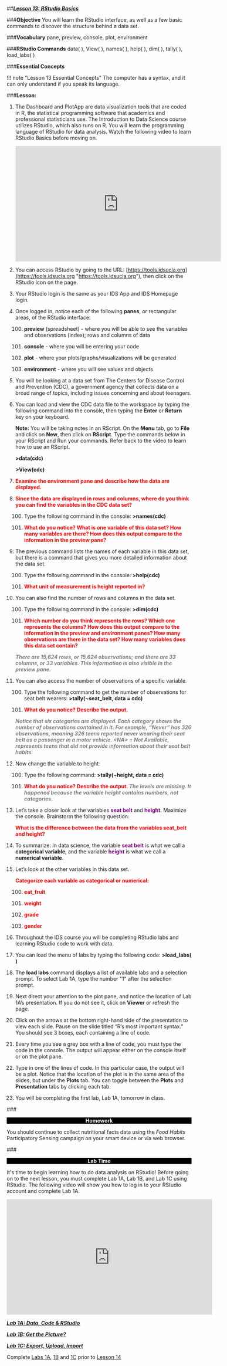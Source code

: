 ##***<u>Lesson 13: RStudio Basics</u>***

###**Objective**
You will learn the RStudio interface, as well as a few basic commands to discover the structure behind
a data set.


###**Vocabulary**
pane, preview, console, plot, environment

###**RStudio Commands**
data( ), View( ), names( ), help( ), dim( ), tally( ), load_labs( )

###**Essential Concepts**

!!! note "Lesson 13 Essential Concepts"
    The computer has a syntax, and it can only understand if you speak its language.
    

###**Lesson:**
1. The Dashboard and PlotApp are data visualization tools that are coded in R,
the statistical programming software that academics and professional statisticians use. The
Introduction to Data Science course utilizes RStudio, which also runs on R. You will learn the
programming language of RStudio for data analysis. Watch the following video to learn RStudio Basics before moving on.

    <iframe width="560" height="315" src="https://www.youtube.com/embed/WkxCfaol3pE" frameborder="0" allow="accelerometer; autoplay; encrypted-media; gyroscope; picture-in-picture" allowfullscreen></iframe>

2. You can access RStudio by going to the URL: [https://tools.idsucla.org](https://tools.idsucla.org "https://tools.idsucla.org"),
then click on the RStudio icon on the page.

3. Your RStudio login is the same as your IDS App and IDS Homepage login.

4. Once logged in, notice each of the following **panes**, or rectangular areas, of the RStudio interface:

    100. **preview** (spreadsheet) - where you will be able to see the variables and observations
    (index); rows and columns of data

    100. **console** - where you will be entering your code

    100. **plot** - where your plots/graphs/visualizations will be generated

    100. **environment** - where you will see values and objects

5. You will be looking at a data set from The Centers for Disease Control and
Prevention (CDC), a government agency that collects data on a broad range of topics, including issues concerning and about teenagers.

6. You can load and view the CDC data file to the workspace by typing the following
command into the console, then typing the **Enter** or **Return** key on your keyboard. 

    **Note:** You will be taking notes in an RScript. On the **Menu** tab, go to **File** and click on **New**, then click on **RScript**. Type the commands below in your RScript and Run your commands. Refer back to the video to learn how to use an RScript.

    **>data(cdc)**

    **>View(cdc)**

7. <strong style="color: red;"> Examine the environment pane and describe how the data are displayed. </strong> 

8. <strong style="color: red;"> Since the data are displayed in rows and columns, where do you think you can find the variables in the CDC data set? </strong> 
    
    100. Type the following command in the console: **>names(cdc)**

    100. <strong style="color: red;"> What do you notice? What is one variable of this data set? How many variables are
    there? How does this output compare to the information in the preview pane?  </strong>

9. The previous command lists the names of each variable in this data set, but there is a command that gives you more detailed information about the data set. 

    100. Type the following command in the console: **>help(cdc)**

    100. <strong style="color: red;"> What unit of measurement is height reported in? </strong>

10. You can also find the number of rows and columns in the data set. 
    
    100. Type the following command in the console: **>dim(cdc)**

    100. <strong style="color: red;"> Which number do you think represents the rows? Which one represents the
    columns? How does this output compare to the information in the preview and
    environment panes? How many observations are there in the data set? How many
    variables does this data set contain? </strong> 
    
    <span style="color:grey">***There are 15,624 rows, or 15,624 observations;
    and there are 33 columns, or 33 variables. This information is also visible in the
    preview pane.***</span>

11. You can also access the number of observations of a specific variable. 

    100. Type the following command to get the number of observations for seat belt wearers: **>tally(~seat_belt, data = cdc)**

    100. <strong style="color: red;"> What do you notice? Describe the output. </strong> 
    
    <span style="color:grey">***Notice that six categories are
    displayed. Each category shows the number of observations contained in it. For example,
    “Never” has 326 observations, meaning 326 teens reported never wearing their
    seat belt as a passenger in a motor vehicle. &lt;NA> = Not Available, represents teens
    that did not provide information about their seat belt habits.***</span>

12. Now change the variable to height:

    100. Type the following command: **>tally(~height, data = cdc)**

    100. <strong style="color: red;"> What do you notice? Describe the output. </strong> <span style="color:grey">***The levels are missing. It happened
    because the variable height contains numbers, not categories.***</span>

13. Let’s take a closer look at the variables <strong style="color: purple;">seat belt</strong> and <strong style="color: purple;">height</strong>. Maximize the console. Brainstorm the following question:

    <strong style="color: red;"> What is the difference between the data from the variables seat_belt and height?</strong>

14. To summarize: In data science, the variable <strong style="color: purple;">seat belt</strong> is what we call a **categorical variable**, and
the variable <strong style="color: purple;">height</strong> is what we call a **numerical variable**.

15. Let’s look at the other variables in this data set. 

    <strong style="color: red;"> Categorize each variable as categorical
or numerical: </strong>

    100. <strong style="color: red;"> eat_fruit </strong>

    100. <strong style="color: red;"> weight </strong>

    100. <strong style="color: red;"> grade </strong>

    100. <strong style="color: red;"> gender </strong>

16. Throughout the IDS course you will be completing RStudio labs and learning RStudio code to work with data.

17. You can load the menu of labs by typing the following code: **>load_labs( )**

18. The **load labs** command displays a list of available labs and a selection prompt. To select Lab 1A,
type the number "1" after the selection prompt.

19. Next direct your attention to the plot pane, and notice the location of Lab 1A’s presentation. If you do not see it, click on **Viewer** or refresh the page.

20. Click on the arrows at the bottom right-hand side of the presentation to view each slide. Pause on
the slide titled “R’s most important syntax.” You should see 3 boxes, each containing a line of code.

21. Every time you see a grey box with a line of code, you must type the code in the
console. The output will appear either on the console itself or on the plot pane.

22. Type in one of the lines of code. In this particular case, the output will be a plot. Notice that the location of the plot is in the same area of the slides, but under the **Plots** tab. You can toggle between the **Plots** and **Presentation** tabs by clicking each tab.

23. You will be completing the first lab, Lab 1A, tomorrow in class.


###<p style="background: black; color: white; text-align: center;">**Homework**</p>
You should continue to collect nutritional facts data using the *Food Habits* Participatory Sensing
campaign on your smart device or via web browser.

###<p style="background: black; color: white; text-align: center;">**Lab Time**</p>
It's time to begin learning how to do data analysis on RStudio! Before going on to the next lesson, you must complete Lab 1A, Lab 1B, and Lab 1C using RStudio. The following video will show you how to log in to your RStudio account and complete Lab 1A.

<iframe width="560" height="315" src="https://www.youtube.com/embed/v3qPfE4ruQA" frameborder="0" allow="accelerometer; autoplay; encrypted-media; gyroscope; picture-in-picture" allowfullscreen></iframe>

[<u>***Lab 1A: Data, Code & RStudio***</u>](lab1a.md)

[<u>***Lab 1B: Get the Picture?***</u>](lab1b.md)

[<u>***Lab 1C: Export, Upload, Import***</u>](lab1c.md)

Complete [Labs 1A](lab1a.md), [1B](lab1b.md) and [1C](lab1c.md) prior to [Lesson 14](lesson14.md)